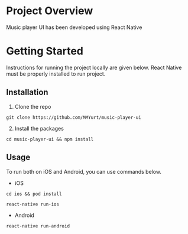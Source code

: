 
# Project Overview

Music player UI has been developed using React Native

# Getting Started
Instructions for running the project locally are given below. React Native must be properly installed to run project.

## Installation
1. Clone the repo

`git clone https://github.com/MMYurt/music-player-ui` 

2. Install the packages

`cd music-player-ui && npm install`

## Usage
To run both on iOS and Android, you can use commands below.
- iOS

`cd ios && pod install`

`react-native run-ios`

- Android

`react-native run-android`
